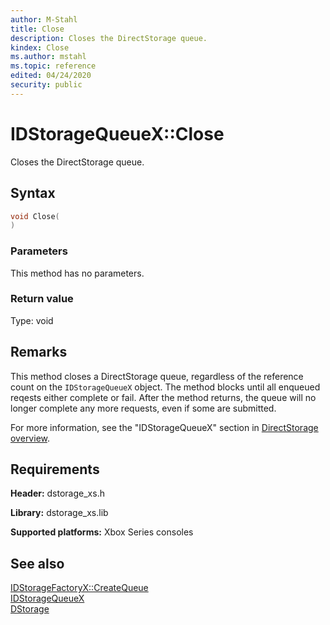 ```yaml
---
author: M-Stahl
title: Close
description: Closes the DirectStorage queue.
kindex: Close
ms.author: mstahl
ms.topic: reference
edited: 04/24/2020
security: public
---
```


# IDStorageQueueX::Close  

Closes the DirectStorage queue.  

## Syntax  
  
```cpp
void Close(  
)  
```  
  
### Parameters  
  
This method has no parameters.
  
### Return value  
Type: void
  
## Remarks

This method closes a DirectStorage queue, regardless of the reference count on the `IDStorageQueueX` object. The method blocks until all enqueued reqests either complete or fail. After the method returns, the queue will no longer complete any more requests, even if some are submitted.  

For more information, see the "IDStorageQueueX" section in [DirectStorage overview](../../../../../../system/overviews/directstorage/directstorage-overview.md).

## Requirements  
  
**Header:** dstorage_xs.h  
  
**Library:** dstorage_xs.lib  
  
**Supported platforms:** Xbox Series consoles  
  
## See also  
[IDStorageFactoryX::CreateQueue](../../IDStorageFactoryX/methods/idstoragefactoryx_createqueue.md)  
[IDStorageQueueX](../idstoragequeuex.md)  
[DStorage](../../../dstorage_members.md)  
  